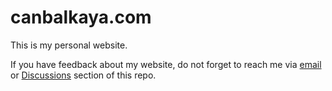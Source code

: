 # canbalkaya.com

This is my personal website.

If you have feedback about my website, do not forget to reach me via [email](mailto:contact.canbalkaya@gmail.com) or [Discussions](https://github.com/canbalkaya/canbalkaya.com/discussions) section of this repo.
